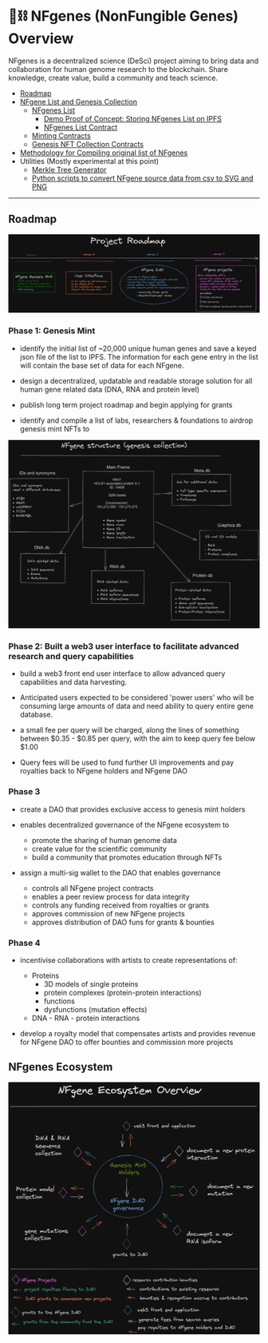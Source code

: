 # 🧬⛓ NFgenes (NonFungible Genes) Overview

NFgenes is a decentralized science (DeSci) project aiming to bring data and collaboration for human genome research to the blockchain. Share knowledge, create value, build a community and teach science.

- [Roadmap](https://github.com/nfgenes/overview#roadmap)
- [NFgene List and Genesis Collection](https://github.com/nfgenes/nfgenes_list#nfgenes-list--genesis-collection-contract)
    - [NFgenes List](https://github.com/nfgenes/nfgenes_list/tree/main/data#nfgenes-list)
        - [Demo Proof of Concept: Storing NFgenes List on IPFS](https://nfgeneslist.onrender.com/)
        - [NFgenes List Contract](https://github.com/nfgenes/nfgenes_list)
    - [Minting Contracts](https://github.com/nfgenes/nfgenes_contract)
    - [Genesis NFT Collection Contracts](https://github.com/nfgenes/nfgenes_contract)
- [Methodology for Compiling original list of NFgenes](https://github.com/nfgenes/source_data)
- Utilities (Mostly experimental at this point)
    - [Merkle Tree Generator](https://github.com/nfgenes/merkletree_generator)
    - [Python scripts to convert NFgene source data from csv to SVG and PNG](https://github.com/nfgenes/csv2svg2png#csv2svg2png)
------------

## Roadmap
![NFgenes Roadmap](https://github.com/nfgenes/overview/blob/main/NFgenes_roadmap.png)

### Phase 1: Genesis Mint
- identify the initial list of ~20,000 unique human genes and save a keyed json file of the list to IPFS. The information for each gene entry in the list will contain the base set of data for each NFgene.

- design a decentralized, updatable and readable storage solution for all human gene related data (DNA, RNA and protein level)

- publish long term project roadmap and begin applying for grants

- identify and compile a list of labs, researchers & foundations to airdrop genesis mint NFTs to

![NFgenes Panel Structure](https://github.com/nfgenes/overview/blob/main/NFgenes_structure.png)

### Phase 2: Built a web3 user interface to facilitate advanced research and query capabilities
- build a web3 front end user interface to allow advanced query capabilities and data harvesting.

- Anticipated users expected to be considered 'power users' who will be consuming large amounts of data and need ability to query entire gene database.

- a small fee per query will be charged, along the lines of something between $0.35 - $0.85 per query, with the aim to keep query fee below $1.00

- Query fees will be used to fund further UI improvements and pay royalties back to NFgene holders and NFgene DAO

### Phase 3
- create a DAO that provides exclusive access to genesis mint holders

- enables decentralized governance of the NFgene ecosystem to
    - promote the sharing of human genome data
    - create value for the scientific community
    - build a community that promotes education through NFTs

- assign a multi-sig wallet to the DAO that enables governance
    - controls all NFgene project contracts
    - enables a peer review process for data integrity
    - controls any funding received from royalties or grants
    - approves commission of new NFgene projects
    - approves distribution of DAO funs for grants & bounties

### Phase 4
- incentivise collaborations with artists to create representations of:
     - Proteins
        - 3D models of single proteins
        - protein complexes (protein-protein interactions)
        - functions
        - dysfunctions (mutation effects)
     - DNA - RNA - protein interactions

- develop a royalty model that compensates artists and provides revenue for NFgene DAO to offer bounties and commission more projects

## NFgenes Ecosystem
![NFgenes Ecosystem](https://github.com/nfgenes/overview/blob/main/NFgenes_overview.png)
